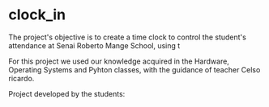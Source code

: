 # clock_in

The project's objective is to create a time clock to control the student's attendance at Senai Roberto Mange School, using t

For this project we used our knowledge acquired in the Hardware, Operating Systems and Pyhton classes, with the guidance of teacher Celso ricardo. 


Project developed by the students:
